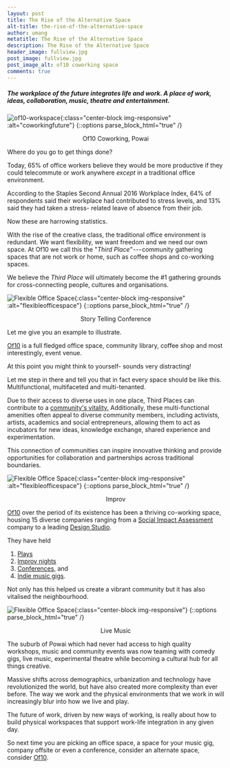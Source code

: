 ```yaml
---
layout: post
title: The Rise of the Alternative Space
alt-title: the-rise-of-the-alternative-space
author: umang
metatitle: The Rise of the Alternative Space
description: The Rise of the Alternative Space
header_image: fullview.jpg
post_image: fullview.jpg
post_image_alt: of10 coworking space
comments: true
---
```


##### The workplace of the future integrates life and work. A place of work, ideas, collaboration, music, theatre and entertainment.

![of10-workspace](https://cdn-images-1.medium.com/max/640/1*lwIcDYXf2YUOjDPT6D0MHA.jpeg){:class="center-block img-responsive" :alt="coworkingfuture"}
{::options parse_block_html="true" /}
<p style="text-align: center;">Of10 Coworking, Powai</p>

Where do you go to get things done?

Today, 65% of office workers believe they would be more productive if they could telecommute or work anywhere *except* in a traditional office environment.

According to the Staples Second Annual 2016 Workplace Index, 64% of respondents said their workplace had contributed to stress levels, and 13% said they had taken a stress- related leave of absence from their job.

Now these are harrowing statistics.

With the rise of the creative class, the traditional office environment is redundant. We want flexibility, we want freedom and we need our own space. At Of10 we call this the "*Third Place"* --- community gathering spaces that are not work or home, such as coffee shops and co-working spaces.

We believe the *Third Place* will ultimately become the #1 gathering grounds for cross-connecting people, cultures and organisations.

![Flexible Office Space](https://cdn-images-1.medium.com/max/640/1*i21jNicnC3pkozFaJ_Zk-g.jpeg){:class="center-block img-responsive" :alt="flexibleofficespace"}
{::options parse_block_html="true" /}
<p style="text-align: center;">Story Telling Conference</p>

Let me give you an example to illustrate.

[Of10](http://www.of10.in) is a full fledged office space, community library, coffee shop and most interestingly, event venue.

At this point you might think to yourself- sounds very distracting!

Let me step in there and tell you that in fact every space should be like this. Multifunctional, multifaceted and multi-tenanted.

Due to their access to diverse uses in one place, Third Places can contribute to a [community's vitality.](http://crcresearch.org/vitality/vitality) Additionally, these multi-functional amenities often appeal to diverse community members, including activists, artists, academics and social entrepreneurs, allowing them to act as incubators for new ideas, knowledge exchange, shared experience and experimentation.

This connection of communities can inspire innovative thinking and provide opportunities for collaboration and partnerships across traditional boundaries.

![Flexible Office Space](https://cdn-images-1.medium.com/max/640/1*2Hpr2NDYD97JRGwysFlvUw.jpeg){:class="center-block img-responsive" :alt="flexibleofficespace"}
{::options parse_block_html="true" /}
<p style="text-align: center;">Improv</p>

[Of10](http://www.of10.in) over the period of its existence has been a thriving co-working space, housing 15 diverse companies ranging from a [Social Impact Assessment](http://the4thwheel.com) company to a leading [Design Studio](http://zeuxinnovation.com).

They have held

1.  [Plays](https://www.facebook.com/events/494278954281115/)
2.  [Improv nights](https://www.facebook.com/events/2018587701751833/)
3.  [Conferences](https://www.facebook.com/events/306721846459325/), and
4.  [Indie music gigs](https://www.facebook.com/events/174086289830085/).

Not only has this helped us create a vibrant community but it has also vitalised the neighbourhood.

![Flexible Office Space](https://cdn-images-1.medium.com/max/640/1*zsjzzKGbxIQJcsDIMb4Kww.jpeg){:class="center-block img-responsive"}
{::options parse_block_html="true" /}
<p style="text-align: center;">Live Music</p>

The suburb of Powai which had never had access to high quality workshops, music and community events was now teaming with comedy gigs, live music, experimental theatre while becoming a cultural hub for all things creative.

Massive shifts across demographics, urbanization and technology have revolutionized the world, but have also created more complexity than ever before. The way we work and the physical environments that we work in will increasingly blur into how we live and play.

The future of work, driven by new ways of working, is really about how to build physical workspaces that support work-life integration in any given day.

So next time you are picking an office space, a space for your music gig, company offsite or even a conference, consider an alternate space, consider [Of10](http://www.of10.in).

